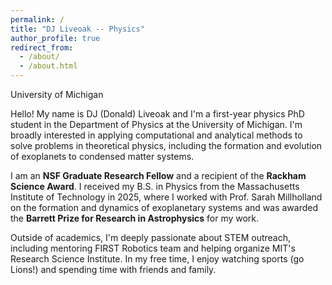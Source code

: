 ```yaml
---
permalink: /
title: "DJ Liveoak -- Physics"
author_profile: true
redirect_from: 
  - /about/
  - /about.html
---
```

University of Michigan

Hello! My name is DJ (Donald) Liveoak and I'm a first-year physics PhD student in the Department of Physics at the University of Michigan. I'm broadly interested in applying computational and analytical methods to solve problems in theoretical physics, including the formation and evolution of exoplanets to condensed matter systems.

I am an **NSF Graduate Research Fellow** and a recipient of the **Rackham Science Award**. I received my B.S. in Physics from the Massachusetts Institute of Technology in 2025, where I worked with Prof. Sarah Millholland on the formation and dynamics of exoplanetary systems and was awarded the **Barrett Prize for Research in Astrophysics** for my work.

Outside of academics, I'm deeply passionate about STEM outreach, including mentoring FIRST Robotics team and helping organize MIT's Research Science Institute. In my free time, I enjoy watching sports (go Lions!) and spending time with friends and family.